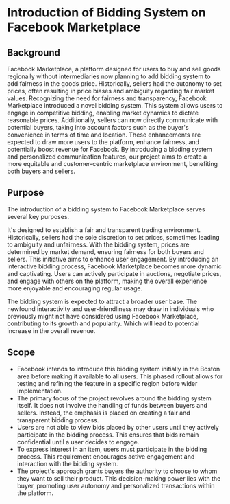 # Introduction of Bidding System on Facebook Marketplace

## Background

Facebook Marketplace, a platform designed for users to buy and sell goods regionally without intermediaries now planning to add bidding system to add fairness in the goods price. Historically, sellers had the autonomy to set prices, often resulting in price biases and ambiguity regarding fair market values. Recognizing the need for fairness and transparency, Facebook Marketplace introduced a novel bidding system. This system allows users to engage in competitive bidding, enabling market dynamics to dictate reasonable prices. Additionally, sellers can now directly communicate with potential buyers, taking into account factors such as the buyer's convenience in terms of time and location. These enhancements are expected to draw more users to the platform, enhance fairness, and potentially boost revenue for Facebook. By introducing a bidding system and personalized communication features, our project aims to create a more equitable and customer-centric marketplace environment, benefiting both buyers and sellers.

## Purpose

The introduction of a bidding system to Facebook Marketplace serves several key purposes. 

It's designed to establish a fair and transparent trading environment. Historically, sellers had the sole discretion to set prices, sometimes leading to ambiguity and unfairness. With the bidding system, prices are determined by market demand, ensuring fairness for both buyers and sellers. This initiative aims to enhance user engagement. By introducing an interactive bidding process, Facebook Marketplace becomes more dynamic and captivating. Users can actively participate in auctions, negotiate prices, and engage with others on the platform, making the overall experience more enjoyable and encouraging regular usage.

The bidding system is expected to attract a broader user base. The newfound interactivity and user-friendliness may draw in individuals who previously might not have considered using Facebook Marketplace, contributing to its growth and popularity. Which will lead to potential increase in the overall revenue.

## Scope

- Facebook intends to introduce this bidding system initially in the Boston area before making it available to all users. This phased rollout allows for testing and refining the feature in a specific region before wider implementation.
- The primary focus of the project revolves around the bidding system itself. It does not involve the handling of funds between buyers and sellers. Instead, the emphasis is placed on creating a fair and transparent bidding process.
- Users are not able to view bids placed by other users until they actively participate in the bidding process. This ensures that bids remain confidential until a user decides to engage.
- To express interest in an item, users must participate in the bidding process. This requirement encourages active engagement and interaction with the bidding system.
- The project's approach grants buyers the authority to choose to whom they want to sell their product. This decision-making power lies with the buyer, promoting user autonomy and personalized transactions within the platform.

